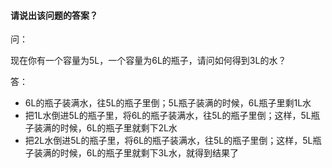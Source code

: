 #### 请说出该问题的答案？

问：

现在你有一个容量为5L，一个容量为6L的瓶子，请问如何得到3L的水？

答：

- 6L的瓶子装满水，往5L的瓶子里倒；5L瓶子装满的时候，6L瓶子里剩1L水
- 把1L水倒进5L的瓶子里，将6L的瓶子装满水，往5L的瓶子里倒；这样，5L瓶子装满的时候，6L的瓶子里就剩下2L水
- 把2L水倒进5L的瓶子里，将6L的瓶子装满水，往5L的瓶子里倒；这样，5L瓶子装满的时候，6L的瓶子里就剩下3L水，就得到结果了


